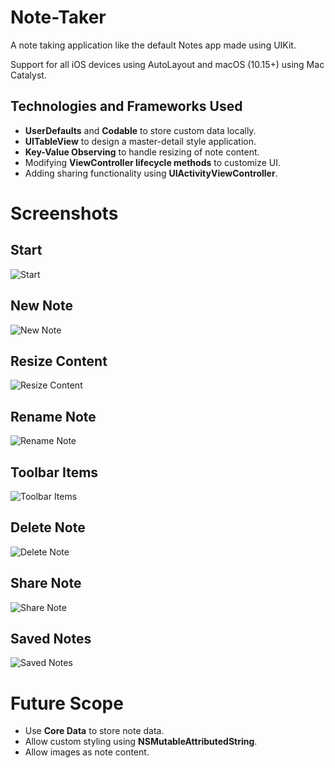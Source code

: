 # Note-Taker

A note taking application like the default Notes app made using UIKit.

Support for all iOS devices using AutoLayout and macOS (10.15+) using Mac Catalyst.

## Technologies and Frameworks Used

- **UserDefaults** and **Codable** to store custom data locally.
- **UITableView** to design a master-detail style application.
- **Key-Value Observing** to handle resizing of note content.
- Modifying **ViewController lifecycle methods** to customize UI.
- Adding sharing functionality using **UIActivityViewController**.

# Screenshots

## Start
![Start](https://github.com/rohit-lunavara/Note-Taker/blob/master/Device%20Mockups/Start_iphone.png?raw=true)

## New Note
![New Note](https://github.com/rohit-lunavara/Note-Taker/blob/master/Device%20Mockups/New_iphone.png?raw=true)

## Resize Content
![Resize Content](https://github.com/rohit-lunavara/Note-Taker/blob/master/Device%20Mockups/Resize-Content_iphone.png?raw=true)

## Rename Note
![Rename Note](https://github.com/rohit-lunavara/Note-Taker/blob/master/Device%20Mockups/Rename-Title_iphone.png?raw=true)

## Toolbar Items
![Toolbar Items](https://github.com/rohit-lunavara/Note-Taker/blob/master/Device%20Mockups/Toolbar-Items_iphone.png?raw=true)

## Delete Note
![Delete Note](https://github.com/rohit-lunavara/Note-Taker/blob/master/Device%20Mockups/Delete_iphone.png?raw=true)

## Share Note
![Share Note](https://github.com/rohit-lunavara/Note-Taker/blob/master/Device%20Mockups/Share_iphone.png?raw=true)

## Saved Notes
![Saved Notes](https://github.com/rohit-lunavara/Note-Taker/blob/master/Device%20Mockups/Saved-Notes_iphone.png?raw=true)

# Future Scope

- Use **Core Data** to store note data.
- Allow custom styling using **NSMutableAttributedString**.
- Allow images as note content.

